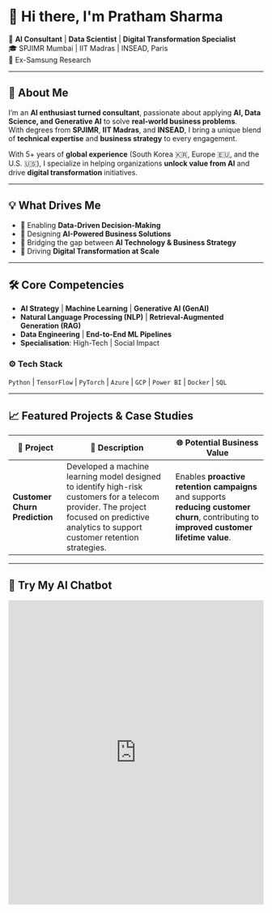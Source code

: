 # 👋 Hi there, I'm **Pratham Sharma**

🚀 **AI Consultant** | **Data Scientist** | **Digital Transformation Specialist**  
🎓 SPJIMR Mumbai | IIT Madras | INSEAD, Paris  
💼 Ex-Samsung Research  

---

## 🚀 About Me  
I’m an **AI enthusiast turned consultant**, passionate about applying **AI, Data Science, and Generative AI** to solve **real-world business problems**.  
With degrees from **SPJIMR**, **IIT Madras**, and **INSEAD**, I bring a unique blend of **technical expertise** and **business strategy** to every engagement.  

With 5+ years of **global experience** (South Korea 🇰🇷, Europe 🇪🇺, and the U.S. 🇺🇸), I specialize in helping organizations **unlock value from AI** and drive **digital transformation** initiatives.

---

## 💡 What Drives Me  
- 🔹 Enabling **Data-Driven Decision-Making**  
- 🔹 Designing **AI-Powered Business Solutions**  
- 🔹 Bridging the gap between **AI Technology & Business Strategy**  
- 🔹 Driving **Digital Transformation at Scale**

---

## 🛠️ Core Competencies  
- **AI Strategy** | **Machine Learning** | **Generative AI (GenAI)**  
- **Natural Language Processing (NLP)** | **Retrieval-Augmented Generation (RAG)**  
- **Data Engineering** | **End-to-End ML Pipelines**  
- **Specialisation**: High-Tech | Social Impact  

### ⚙️ Tech Stack  
`Python` | `TensorFlow` | `PyTorch` | `Azure` | `GCP` | `Power BI` | `Docker` | `SQL`

---

## 📈 Featured Projects & Case Studies

| 🚀 **Project** | 📝 **Description** | 🌐 **Potential Business Value** |
|----------------|-------------------|----------------------------|
| **Customer Churn Prediction** | Developed a machine learning model designed to identify high-risk customers for a telecom provider. The project focused on predictive analytics to support customer retention strategies. | Enables **proactive retention campaigns** and supports **reducing customer churn**, contributing to **improved customer lifetime value**. |

---

## 🤖 Try My AI Chatbot

<iframe
  src="https://huggingface.co/spaces/prathamZoro/Career_Conversation"
  width="100%"
  height="600"
  frameborder="0"
  allow="accelerometer; autoplay; clipboard-write; encrypted-media; gyroscope; picture-in-picture"
/>

---

## 🎯 Currently Focused On  
- 🚀 Preparing to **join a global AI consulting role**  
- 🧠 Exploring **GenAI solutions** for varied clients  
- ⚖️ Diving into **AI Governance & Responsible AI**  
- 📚 Building a **case study-driven AI portfolio**  
- 💡 Mastering **Prompt Engineering, Agentic AI & RAG architectures**

---

## 🤝 Let's Connect!  
📬 **Email**: [pgpm2024.pratham@spjimr.org](mailto:pgpm2024.pratham@spjimr.org)  
🔗 **LinkedIn**: https://www.linkedin.com/in/pratham-sharma-spjimr/
